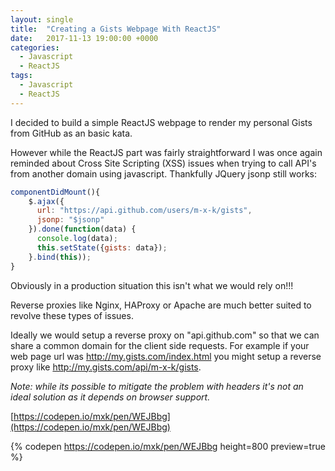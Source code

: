 ```yaml
---
layout: single
title:  "Creating a Gists Webpage With ReactJS"
date:   2017-11-13 19:00:00 +0000
categories:
  - Javascript
  - ReactJS
tags:
  - Javascript
  - ReactJS
---
```


I decided to build a simple ReactJS webpage to render my personal Gists from GitHub as an basic kata.

However while the ReactJS part was fairly straightforward I was once again reminded about Cross Site Scripting (XSS) issues when trying to call API's from another domain using javascript. Thankfully JQuery jsonp still works:

```js
componentDidMount(){
    $.ajax({
      url: "https://api.github.com/users/m-x-k/gists",
      jsonp: "$jsonp"
    }).done(function(data) {
      console.log(data);
      this.setState({gists: data});
    }.bind(this));
}
```

Obviously in a production situation this isn't what we would rely on!!!

Reverse proxies like Nginx, HAProxy or Apache are much better suited to revolve these types of issues.

Ideally we would setup a reverse proxy on "api.github.com" so that we can share a common domain for the client side requests. For example if your web page url was http://my.gists.com/index.html you might setup a reverse proxy like http://my.gists.com/api/m-x-k/gists.

<em>Note: while its possible to mitigate the problem with headers it's not an ideal solution as it depends on browser support.</em>

[https://codepen.io/mxk/pen/WEJBbg](https://codepen.io/mxk/pen/WEJBbg)

{% codepen https://codepen.io/mxk/pen/WEJBbg height=800 preview=true %}
